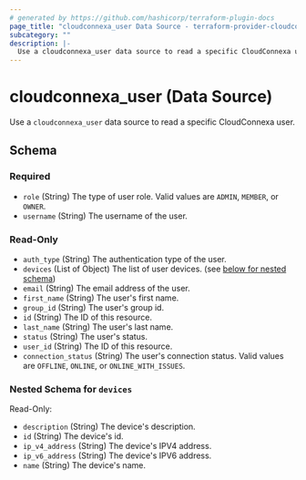 ```yaml
---
# generated by https://github.com/hashicorp/terraform-plugin-docs
page_title: "cloudconnexa_user Data Source - terraform-provider-cloudconnexa"
subcategory: ""
description: |-
  Use a cloudconnexa_user data source to read a specific CloudConnexa user.
---
```


# cloudconnexa_user (Data Source)

Use a `cloudconnexa_user` data source to read a specific CloudConnexa user.



<!-- schema generated by tfplugindocs -->

## Schema

### Required

- `role` (String) The type of user role. Valid values are `ADMIN`, `MEMBER`, or `OWNER`.
- `username` (String) The username of the user.

### Read-Only

- `auth_type` (String) The authentication type of the user.
- `devices` (List of Object) The list of user devices. (see [below for nested schema](#nestedatt--devices))
- `email` (String) The email address of the user.
- `first_name` (String) The user's first name.
- `group_id` (String) The user's group id.
- `id` (String) The ID of this resource.
- `last_name` (String) The user's last name.
- `status` (String) The user's status.
- `user_id` (String) The ID of this resource.
- `connection_status` (String) The user's connection status. Valid values are `OFFLINE`, `ONLINE`,
  or `ONLINE_WITH_ISSUES`.

<a id="nestedatt--devices"></a>

### Nested Schema for `devices`

Read-Only:

- `description` (String) The device's description.
- `id` (String) The device's id.
- `ip_v4_address` (String) The device's IPV4 address.
- `ip_v6_address` (String) The device's IPV6 address.
- `name` (String) The device's name.


